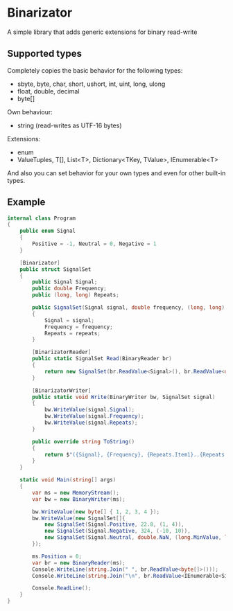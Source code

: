 # Binarizator

A simple library that adds generic extensions for binary read-write

## Supported types

Completely copies the basic behavior for the following types:
- sbyte, byte, char, short, ushort, int, uint, long, ulong
- float, double, decimal
- byte[]

Own behaviour:
- string (read-writes as UTF-16 bytes)

Extensions:
- enum
- ValueTuples, T[], List&lt;T>, Dictionary&lt;TKey, TValue>, IEnumerable&lt;T>

And also you can set behavior for your own types and even for other built-in types.

## Example
```csharp
internal class Program
{
    public enum Signal
    {
        Positive = -1, Neutral = 0, Negative = 1
    }

    [Binarizator]
    public struct SignalSet
    {
        public Signal Signal;
        public double Frequency;
        public (long, long) Repeats;

        public SignalSet(Signal signal, double frequency, (long, long) repeats)
        {
            Signal = signal;
            Frequency = frequency;
            Repeats = repeats;
        }

        [BinarizatorReader]
        public static SignalSet Read(BinaryReader br)
        {
            return new SignalSet(br.ReadValue<Signal>(), br.ReadValue<double>(), br.ReadValue<(long, long)>());
        }

        [BinarizatorWriter]
        public static void Write(BinaryWriter bw, SignalSet signal)
        {
            bw.WriteValue(signal.Signal);
            bw.WriteValue(signal.Frequency);
            bw.WriteValue(signal.Repeats);
        }

        public override string ToString()
        {
            return $"({Signal}, {Frequency}, {Repeats.Item1}..{Repeats.Item2})";
        }
    }

    static void Main(string[] args)
    {
        var ms = new MemoryStream();
        var bw = new BinaryWriter(ms);

        bw.WriteValue(new byte[] { 1, 2, 3, 4 });
        bw.WriteValue(new SignalSet[]{
            new SignalSet(Signal.Positive, 22.8, (1, 4)),
            new SignalSet(Signal.Negative, 324, (-10, 10)),
            new SignalSet(Signal.Neutral, double.NaN, (long.MinValue, long.MaxValue)),
        });

        ms.Position = 0;
        var br = new BinaryReader(ms);
        Console.WriteLine(string.Join(" ", br.ReadValue<byte[]>()));
        Console.WriteLine(string.Join("\n", br.ReadValue<IEnumerable<SignalSet>>()));

        Console.ReadLine();
    }
}
```